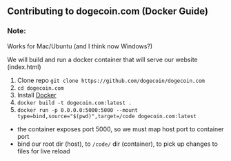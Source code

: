 ## Contributing to dogecoin.com (Docker Guide)



### Note:
Works for Mac/Ubuntu (and I think now Windows?)

We will build and run a docker container that will serve our website (index.html)

1. Clone repo `git clone https://github.com/dogecoin/dogecoin.com`
2. `cd dogecoin.com`
3. Install [Docker](https://www.docker.com/products/docker-desktop)
4. `docker build -t dogecoin.com:latest .`
5. `docker run -p 0.0.0.0:5000:5000 --mount type=bind,source="$(pwd)",target=/code dogecoin.com:latest`
  - the container exposes port 5000, so we must map host port to container port
  - bind our root dir (host), to `/code/` dir (container), to pick up changes to files for live reload

